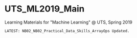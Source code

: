 # UTS_ML2019_Main
Learning Materials for "Machine Learning" @ UTS, Spring 2019

```
LATEST: NB02_NB02_Practical_Data_Skills_ArrayOps Updated.
```
